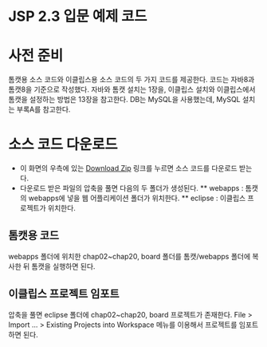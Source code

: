 JSP 2.3 입문 예제 코드
=======

# 사전 준비
톰캣용 소스 코드와 이클립스용 소스 코드의 두 가지 코드를 제공한다. 코드는  자바8과 톰캣8을 기준으로 작성했다.
자바와 톰캣 설치는 1장을, 이클립스 설치와 이클립스에서 톰캣을 설정하는 방법은 13장을 참고한다.
DB는 MySQL을 사용했는데, MySQL 설치는 부록A를 참고한다.

# 소스 코드 다운로드

* 이 화면의 우측에 있는 [Download Zip](https://github.com/madvirus/jsp23/archive/master.zip) 링크를 누르면 소스 코드를 다운로드 받는다.
* 다운로드 받은 파일의 압축을 풀면 다음의 두 폴더가 생성된다.
** webapps : 톰캣의 webapps에 넣을 웹 어플리케이션 폴더가 위치한다.
** eclipse : 이클립스 프로젝트가 위치한다.

## 톰캣용 코드
webapps 폴더에 위치한 chap02~chap20, board 폴더를 톰캣/webapps 폴더에 복사한 뒤 톰캣을 실행하면 된다.

## 이클립스 프로젝트 임포트

압축을 풀면 eclipse 폴더에 chap02~chap20, board 프로젝트가 존재한다.
File > Import ... > Existing Projects into Workspace 메뉴를 이용해서 프로젝트를 임포트하면 된다.
